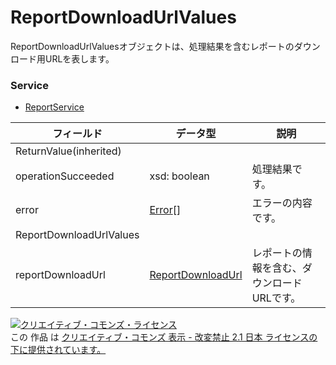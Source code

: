 # ReportDownloadUrlValues
ReportDownloadUrlValuesオブジェクトは、処理結果を含むレポートのダウンロード用URLを表します。
### Service
+ [ReportService](../services/ReportService.md)

| フィールド | データ型 | 説明 | 
|---|---|---|
| ReturnValue(inherited)|||
| operationSucceeded| xsd: boolean| 処理結果です。 |
| error| <a href="./Error.md"><span>Error</span></a>[]| エラーの内容です。 |
| ReportDownloadUrlValues|||
| reportDownloadUrl| <a href="./ReportDownloadUrl.md"><span>ReportDownloadUrl</span></a>| レポートの情報を含む、ダウンロードURLです。 |
<a rel="license" href="http://creativecommons.org/licenses/by-nd/2.1/jp/"><img alt="クリエイティブ・コモンズ・ライセンス" style="border-width:0" src="https://i.creativecommons.org/l/by-nd/2.1/jp/88x31.png" /></a><br />この 作品 は <a rel="license" href="http://creativecommons.org/licenses/by-nd/2.1/jp/">クリエイティブ・コモンズ 表示 - 改変禁止 2.1 日本 ライセンスの下に提供されています。</a>
